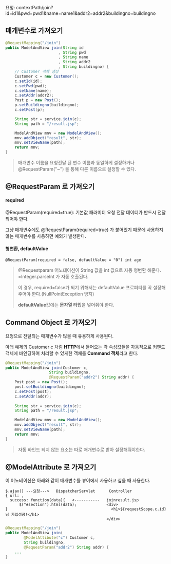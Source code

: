 요청: contextPath/join?id=id1&pwd=pwd1&name=name1&addr2=addr2&buildingno=buildingno

## 매개변수로 가져오기
```java
@RequestMapping("/join")
public ModelAndView join(String id
					   , String pwd
					   , String name
					   , String addr2
					   , String buildingno) {
	// Customer 객체 생성
	Customer c = new Customer();
	c.setId(id);
	c.setPwd(pwd);
	c.setName(name);
	c.setAddr(addr2);
	Post p = new Post();
	p.setBuildingno(buildingno);
	c.setPost(p);

	String str = service.join(c);
	String path = "/result.jsp";

	ModelAndView mnv = new ModelAndView();
	mnv.addObject("result", str);
	mnv.setViewName(path);
	return mnv;
}
```
>매개변수 이름을 요청전달 된 변수 이름과 동일하게 설정하거나
>@RequestParam("~") 을 통해 다른 이름으로 설정할 수 있다.

## @RequestParam 로 가져오기

#### required
@RequestParam(required=true): 
기본값
패러미터 요청 전달 데이터가 반드시 전달되어야 한다.

그냥 매개변수에도 @RequestParam(required=true) 가 붙어있기 때문에 사용하지 않는 매개변수를 사용하면 예외가 발생한다.

#### 형변환, defaultValue
`@RequestParam(required = false, defaultValue = "0") int age`
>@Requestparam 어노테이션이 String 값을 int 값으로 자동 형변환 해준다. 
>=Integer.parseInt 가 자동 호출된다.
>
>이 경우, required=false가 되기 위해서는 defaultValue 프로퍼티를 꼭 설정해주어야 한다.(NullPointException 방지)
>
>**defaultValue**값에는 **문자열 타입**을 넣어줘야 한다.

## Command Object 로 가져오기

요청으로 전달되는 매개변수가 많을 때 유용하게 사용된다.

아래 예제의 Customer c 처럼 
**HTTP**에서 들어오는 각 속성값들을 자동적으로 커맨드 객체에 바인딩하여 처리할 수 있게한 객체를 **Command 객체**라고 한다.
```java
@RequestMapping("/join")
public ModelAndView join(Customer c, 
				   String buildingno, 
				   @RequestParam("addr2") String addr) {
	Post post = new Post();
	post.setBuildingno(buildingno);
	c.setPost(post);
	c.setAddr(addr);
		
	String str = service.join(c);
	String path = "/result.jsp";

	ModelAndView mnv = new ModelAndView();
	mnv.addObject("result", str);
	mnv.setViewName(path);
	return mnv;
}
```
>자동 바인드 되지 않는 요소는 따로 매개변수로 받아 설정해줘야한다.


## @ModelAttribute 로 가져오기

이 어노테이션은 아래와 같이 매개변수를 뷰어에서 사용하고 싶을 때 사용한다.
```
$.ajax() ---요청--->	 DispatcherServlet		Controller
{ url: ,
  success: function(data){	 <-----------	joinresult.jsp
	  $("#section").html(data);				<div>
}											  <h1>${requestScope.c.id}님 가입성공!</h1>
											</div>
```

```java
@RequestMapping("/join")
public ModelAndView join(
		@ModelAttibute("c") Customer c, 
		String buildingno, 
		@RequestParam("addr2") String addr) {
	...
}
```
<!--stackedit_data:
eyJoaXN0b3J5IjpbLTExMjcxODIxOTgsNTQ5NDEwMjc2LC0xNT
Q4ODQxMTg0LDM4Mjc1MDEwNywxMzk5OTY1MDA5XX0=
-->